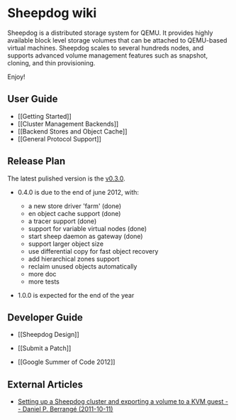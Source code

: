# Sheepdog wiki

Sheepdog is a distributed storage system for QEMU. It provides highly available block level storage volumes that can be attached to QEMU-based virtual machines. Sheepdog scales to several hundreds nodes, and supports advanced volume management features such as snapshot, cloning, and thin provisioning.

Enjoy!

## User Guide

 * [[Getting Started]]
 * [[Cluster Management Backends]]
 * [[Backend Stores and Object Cache]]
 * [[General Protocol Support]]

## Release Plan

The latest pulished version is the [v0.3.0](https://github.com/collie/sheepdog/tarball/v0.3.0).

 * 0.4.0 is due to the end of june 2012, with:
  
   - a new store driver 'farm' (done)
   - en object cache support (done)
   - a tracer support (done)
   - support for variable virtual nodes (done)
   - start sheep daemon as gateway (done)
   - support larger object size
   - use differential copy for fast object recovery
   - add hierarchical zones support
   - reclaim unused objects automatically
   - more doc
   - more tests
  
 * 1.0.0 is expected for the end of the year
 
## Developer Guide
 * [[Sheepdog Design]]
 * [[Submit a Patch]]
 
 * [[Google Summer of Code 2012]]

## External Articles
 * [Setting up a Sheepdog cluster and exporting a volume to a KVM guest -- Daniel P. Berrangé (2011-10-11)](http://berrange.com/posts/2011/10/11/setting-up-a-sheepdog-cluster-and-exporting-a-volume-to-a-kvm-guest/)

